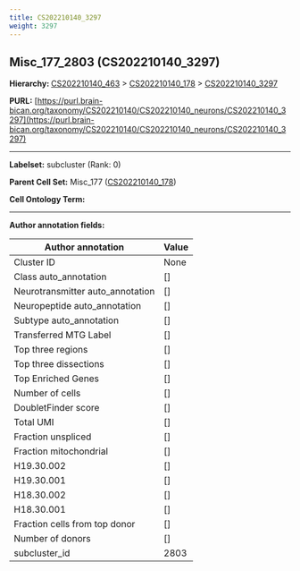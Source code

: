 ```yaml
---
title: CS202210140_3297
weight: 3297
---
```

## Misc_177_2803 (CS202210140_3297)
<b>Hierarchy: </b>
[CS202210140_463](../CS202210140_463) >
[CS202210140_178](../CS202210140_178) >
[CS202210140_3297](../CS202210140_3297)

**PURL:** [https://purl.brain-bican.org/taxonomy/CS202210140/CS202210140_neurons/CS202210140_3297](https://purl.brain-bican.org/taxonomy/CS202210140/CS202210140_neurons/CS202210140_3297)

---


**Labelset:** subcluster (Rank: 0)

**Parent Cell Set:** Misc_177 ([CS202210140_178](../CS202210140_178))



**Cell Ontology Term:** 

[MARKER GENES.]: #


---

[TRANSFERRED ANNOTATIONS.]: #


[AUTHOR ANNOTATION FIELDS.]: #


**Author annotation fields:**

| Author annotation | Value |
|-------------------|-------|
|Cluster ID|None|
|Class auto_annotation|[]|
|Neurotransmitter auto_annotation|[]|
|Neuropeptide auto_annotation|[]|
|Subtype auto_annotation|[]|
|Transferred MTG Label|[]|
|Top three regions|[]|
|Top three dissections|[]|
|Top Enriched Genes|[]|
|Number of cells|[]|
|DoubletFinder score|[]|
|Total UMI|[]|
|Fraction unspliced|[]|
|Fraction mitochondrial|[]|
|H19.30.002|[]|
|H19.30.001|[]|
|H18.30.002|[]|
|H18.30.001|[]|
|Fraction cells from top donor|[]|
|Number of donors|[]|
|subcluster_id|2803|
